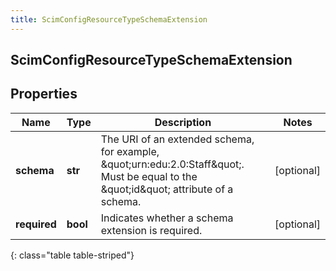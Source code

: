```yaml
---
title: ScimConfigResourceTypeSchemaExtension
---
```

## ScimConfigResourceTypeSchemaExtension

## Properties

|Name | Type | Description | Notes|
|------------ | ------------- | ------------- | -------------|
| **schema** | **str** | The URI of an extended schema, for example, \&quot;urn:edu:2.0:Staff\&quot;. Must be equal to the \&quot;id\&quot; attribute of a schema.  | [optional] |
| **required** | **bool** | Indicates whether a schema extension is required. | [optional] |
{: class="table table-striped"}


